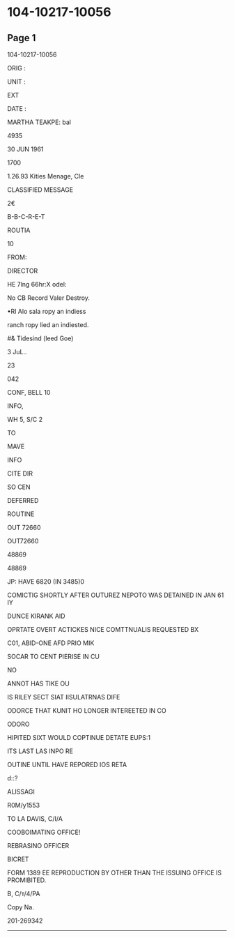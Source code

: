 # 104-10217-10056

## Page 1

104-10217-10056

ORIG :

UNIT :

EXT

DATE :

MARTHA TEAKPE: bal

4935

30 JUN 1961

1700

1.26.93 Kities Menage, Cle

CLASSIFIED MESSAGE

2€

B-B-C-R-E-T

ROUTIA

10

FROM:

DIRECTOR

HE 7lng 66hr:X odel:

No CB Record Valer Destroy.

•RI Alo sala ropy an indiess

ranch ropy lied an indiested.

#& Tidesind (leed Goe)

3 JuL..

23

042

CONF, BELL 10

INFO,

WH 5, S/C 2

TO

MAVE

INFO

CITE DIR

SO CEN

DEFERRED

ROUTINE

OUT 72660

OUT72660

48869

48869

JP: HAVE 6820 (IN 3485)0

COMICTIG SHORTLY AFTER OUTUREZ NEPOTO WAS DETAINED IN JAN 61 IY

DUNCE KIRANK AID

OPRTATE OVERT ACTICKES NICE COMTTNUALIS REQUESTED BX

C01, ABID-ONE AFD PRIO MIK

SOCAR TO CENT PIERISE IN CU

NO

ANNOT HAS TIKE OU

IS RILEY SECT SIAT IISULATRNAS DIFE

ODORCE THAT KUNIT HO LONGER INTEREETED IN CO

ODORO

HIPITED SIXT WOULD COPTINUE DETATE EUPS:1

ITS LAST LAS INPO RE

OUTINE UNTIL HAVE REPORED IOS RETA

d::?

ALISSAGI

R0M/y1553

TO LA DAVIS, C/I/A

COOBOIMATING OFFICE!

REBRASINO OFFICER

BICRET

FORM 1389 EE REPRODUCTION BY OTHER THAN THE ISSUING OFFICE IS PROMIBITED.

В, С/т/4/PA

Copy Na.

201-269342

---

